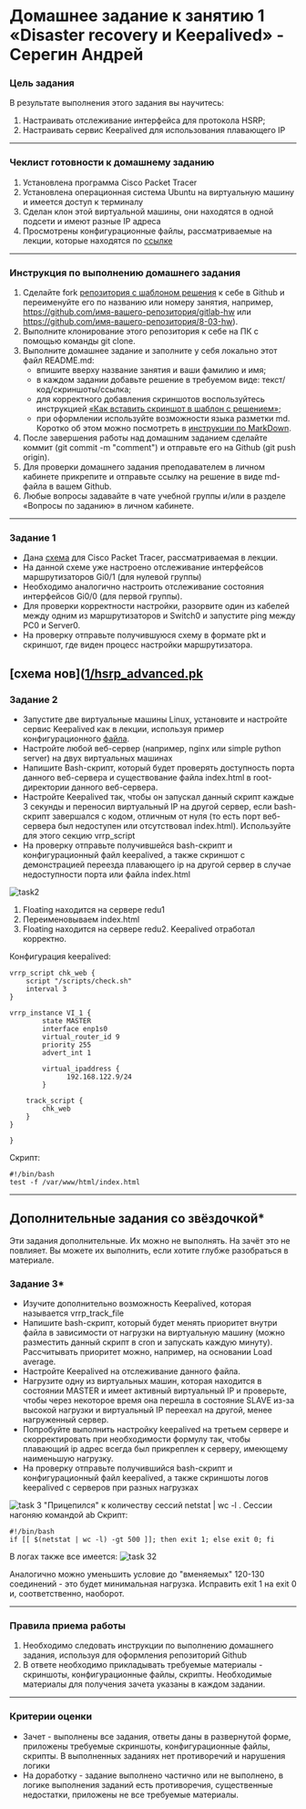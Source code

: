 # Домашнее задание к занятию 1 «Disaster recovery и Keepalived» - Серегин Андрей

### Цель задания
В результате выполнения этого задания вы научитесь:
1. Настраивать отслеживание интерфейса для протокола HSRP;
2. Настраивать сервис Keepalived для использования плавающего IP

------

### Чеклист готовности к домашнему заданию

1. Установлена программа Cisco Packet Tracer
2. Установлена операционная система Ubuntu на виртуальную машину и имеется доступ к терминалу
3. Сделан клон этой виртуальной машины, они находятся в одной подсети и имеют разные IP адреса
4. Просмотрены конфигурационные файлы, рассматриваемые на лекции, которые находятся по [ссылке](1/)


------

### Инструкция по выполнению домашнего задания

1. Сделайте fork [репозитория c шаблоном решения](https://github.com/netology-code/sys-pattern-homework) к себе в Github и переименуйте его по названию или номеру занятия, например, https://github.com/имя-вашего-репозитория/gitlab-hw или https://github.com/имя-вашего-репозитория/8-03-hw).
2. Выполните клонирование этого репозитория к себе на ПК с помощью команды git clone.
3. Выполните домашнее задание и заполните у себя локально этот файл README.md:
   - впишите вверху название занятия и ваши фамилию и имя;
   - в каждом задании добавьте решение в требуемом виде: текст/код/скриншоты/ссылка;
   - для корректного добавления скриншотов воспользуйтесь инструкцией [«Как вставить скриншот в шаблон с решением»](https://github.com/netology-code/sys-pattern-homework/blob/main/screen-instruction.md);
   - при оформлении используйте возможности языка разметки md. Коротко об этом можно посмотреть в [инструкции по MarkDown](https://github.com/netology-code/sys-pattern-homework/blob/main/md-instruction.md).
4. После завершения работы над домашним заданием сделайте коммит (git commit -m "comment") и отправьте его на Github (git push origin).
5. Для проверки домашнего задания преподавателем в личном кабинете прикрепите и отправьте ссылку на решение в виде md-файла в вашем Github.
6. Любые вопросы задавайте в чате учебной группы и/или в разделе «Вопросы по заданию» в личном кабинете.



------


### Задание 1
- Дана [схема](1/hsrp_advanced.pkt) для Cisco Packet Tracer, рассматриваемая в лекции.
- На данной схеме уже настроено отслеживание интерфейсов маршрутизаторов Gi0/1 (для нулевой группы)
- Необходимо аналогично настроить отслеживание состояния интерфейсов Gi0/0 (для первой группы).
- Для проверки корректности настройки, разорвите один из кабелей между одним из маршрутизаторов и Switch0 и запустите ping между PC0 и Server0.
- На проверку отправьте получившуюся схему в формате pkt и скриншот, где виден процесс настройки маршрутизатора.

[схема нов]([1/hsrp_advanced.pk](https://github.com/WilderWein123/redu1/blob/initial/img/redundancy_task1.pkt)
------


### Задание 2
- Запустите две виртуальные машины Linux, установите и настройте сервис Keepalived как в лекции, используя пример конфигурационного [файла](1/keepalived-simple.conf).
- Настройте любой веб-сервер (например, nginx или simple python server) на двух виртуальных машинах
- Напишите Bash-скрипт, который будет проверять доступность порта данного веб-сервера и существование файла index.html в root-директории данного веб-сервера.
- Настройте Keepalived так, чтобы он запускал данный скрипт каждые 3 секунды и переносил виртуальный IP на другой сервер, если bash-скрипт завершался с кодом, отличным от нуля (то есть порт веб-сервера был недоступен или отсутствовал index.html). Используйте для этого секцию vrrp_script
- На проверку отправьте получившейся bash-скрипт и конфигурационный файл keepalived, а также скриншот с демонстрацией переезда плавающего ip на другой сервер в случае недоступности порта или файла index.html

![task2](https://github.com/WilderWein123/redu1/blob/initial/img/pic1.jpg)
1. Floating находится на сервере redu1
2. Переименовываем index.html
3. Floating находится на сервере redu2. Keepalived отработал корректно.

Конфигурация keepalived:
```
vrrp_script chk_web {
	script "/scripts/check.sh"
	interval 3
}

vrrp_instance VI_1 {
        state MASTER
        interface enp1s0
        virtual_router_id 9
        priority 255
        advert_int 1

        virtual_ipaddress {
              192.168.122.9/24
        }

	track_script {
		chk_web
	}
}

}
```
Скрипт:
```
#!/bin/bash
test -f /var/www/html/index.html
```
------

## Дополнительные задания со звёздочкой*

Эти задания дополнительные. Их можно не выполнять. На зачёт это не повлияет. Вы можете их выполнить, если хотите глубже разобраться в материале.
 
### Задание 3*
- Изучите дополнительно возможность Keepalived, которая называется vrrp_track_file
- Напишите bash-скрипт, который будет менять приоритет внутри файла в зависимости от нагрузки на виртуальную машину (можно разместить данный скрипт в cron и запускать каждую минуту). Рассчитывать приоритет можно, например, на основании Load average.
- Настройте Keepalived на отслеживание данного файла.
- Нагрузите одну из виртуальных машин, которая находится в состоянии MASTER и имеет активный виртуальный IP и проверьте, чтобы через некоторое время она перешла в состояние SLAVE из-за высокой нагрузки и виртуальный IP переехал на другой, менее нагруженный сервер.
- Попробуйте выполнить настройку keepalived на третьем сервере и скорректировать при необходимости формулу так, чтобы плавающий ip адрес всегда был прикреплен к серверу, имеющему наименьшую нагрузку.
- На проверку отправьте получившийся bash-скрипт и конфигурационный файл keepalived, а также скриншоты логов keepalived с серверов при разных нагрузках

![task 3](https://github.com/WilderWein123/redu1/blob/initial/img/pic2.jpg)
"Прицепился" к количеству сессий netstat | wc -l . Сессии нагоняю командой ab
Скрипт:
```
#!/bin/bash
if [[ $(netstat | wc -l) -gt 500 ]]; then exit 1; else exit 0; fi
```

В логах также все имеется:
![task 32](https://github.com/WilderWein123/redu1/blob/initial/img/pic3.jpg)

Аналогично можно уменьшить условие до "вменяемых" 120-130 соединений - это будет минимальная нагрузка. Исправить exit 1 на exit 0 и, соответственно, наоборот. 

------

### Правила приема работы

1. Необходимо следовать инструкции по выполнению домашнего задания, используя для оформления репозиторий Github
2. В ответе необходимо прикладывать требуемые материалы - скриншоты, конфигурационные файлы, скрипты. Необходимые материалы для получения зачета указаны в каждом задании.


------

### Критерии оценки

- Зачет - выполнены все задания, ответы даны в развернутой форме, приложены требуемые скриншоты, конфигурационные файлы, скрипты. В выполненных заданиях нет противоречий и нарушения логики
- На доработку - задание выполнено частично или не выполнено, в логике выполнения заданий есть противоречия, существенные недостатки, приложены не все требуемые материалы.
